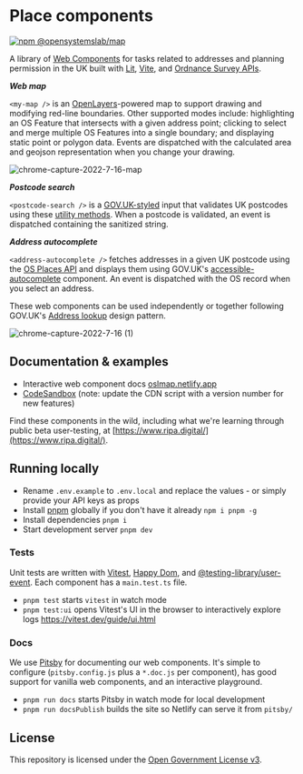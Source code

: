 # Place components

[![npm @opensystemslab/map](https://img.shields.io/npm/v/@opensystemslab/map?style=flat-square)](http://npm.im/@opensystemslab/map)

A library of [Web Components](https://developer.mozilla.org/en-US/docs/Web/Web_Components) for tasks related to addresses and planning permission in the UK built with [Lit](https://lit.dev/), [Vite](https://vitejs.dev/), and [Ordnance Survey APIs](https://developer.ordnancesurvey.co.uk/).

***Web map***

`<my-map />` is an [OpenLayers](https://openlayers.org/)-powered map to support drawing and modifying red-line boundaries. Other supported modes include: highlighting an OS Feature that intersects with a given address point; clicking to select and merge multiple OS Features into a single boundary; and displaying static point or polygon data. Events are dispatched with the calculated area and geojson representation when you change your drawing.

![chrome-capture-2022-7-16-map](https://user-images.githubusercontent.com/5132349/184860750-bf7514db-7cab-4f9c-aa32-791099ecd6cc.gif)

***Postcode search***

`<postcode-search />` is a [GOV.UK-styled](https://frontend.design-system.service.gov.uk/) input that validates UK postcodes using these [utility methods](https://www.npmjs.com/package/postcode). When a postcode is validated, an event is dispatched containing the sanitized string.

***Address autocomplete***

`<address-autocomplete />` fetches addresses in a given UK postcode using the [OS Places API](https://developer.ordnancesurvey.co.uk/os-places-api) and displays them using GOV.UK's [accessible-autocomplete](https://github.com/alphagov/accessible-autocomplete) component. An event is dispatched with the OS record when you select an address.

These web components can be used independently or together following GOV.UK's [Address lookup](https://design-system.service.gov.uk/patterns/addresses/) design pattern.

![chrome-capture-2022-7-16 (1)](https://user-images.githubusercontent.com/5132349/184858819-133bc7fa-7f48-4a2a-a416-b612febcce58.gif)

## Documentation & examples

- Interactive web component docs [oslmap.netlify.app](https://oslmap.netlify.app)
- [CodeSandbox](https://codesandbox.io/s/confident-benz-rr0s9?file=/index.html) (note: update the CDN script with a version number for new features)

Find these components in the wild, including what we're learning through public beta user-testing, at [https://www.ripa.digital/](https://www.ripa.digital/).

## Running locally

- Rename `.env.example` to `.env.local` and replace the values - or simply provide your API keys as props
- Install [pnpm](https://pnpm.io) globally if you don't have it already `npm i pnpm -g`
- Install dependencies `pnpm i`
- Start development server `pnpm dev`

### Tests

Unit tests are written with [Vitest](https://vitest.dev/), [Happy Dom](https://www.npmjs.com/package/happy-dom), and [@testing-library/user-event](https://testing-library.com/docs/user-event/intro/). Each component has a `main.test.ts` file.

- `pnpm test` starts `vitest` in watch mode
- `pnpm test:ui` opens Vitest's UI in the browser to interactively explore logs https://vitest.dev/guide/ui.html

### Docs

We use [Pitsby](https://pitsby.com/) for documenting our web components. It's simple to configure (`pitsby.config.js` plus a `*.doc.js` per component), has good support for vanilla web components, and an interactive playground.

- `pnpm run docs` starts Pitsby in watch mode for local development
- `pnpm run docsPublish` builds the site so Netlify can serve it from `pitsby/`

## License

This repository is licensed under the [Open Government License v3](http://www.nationalarchives.gov.uk/doc/open-government-licence/version/3/).
